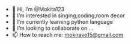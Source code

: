 - 👋 Hi, I’m @Mokita123
- 👀 I’m interested in singing,coding,room decor
- 🌱 I’m currently learning python language
- 💞️ I’m looking to collaborate on ...
- 📫 How to reach me: mokiravo15@gmail.com

<!---
Mokita123/Mokita123 is a ✨ special ✨ repository because its `README.md` (this file) appears on your GitHub profile.
You can click the Preview link to take a look at your changes.
--->
